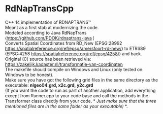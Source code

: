 # RdNapTransCpp
C++ 14 implementation of RDNAPTRANS™  
Meant as a first stab at modernizing the code.  
Modeled according to Java RdNapTrans (https://github.com/PDOK/rdnaptrans-java  )  
Converts Spatial Coordinates from RD_New (EPSG:28992 https://spatialreference.org/ref/epsg/amersfoort-rd-new/) to ETRS89 (EPSG:4258 https://spatialreference.org/ref/epsg/4258/) and back.  
Original (C) source has been retrieved via:
https://zakelijk.kadaster.nl/transformatie-van-coordinaten  
The makefile should compile on Windows and Linux (only tested on Windows to be honest).  
Make sure you have got the following grid files in the same directory as the executable: **nlgeo04.grd, x2c.grd, y2c.grd**  
(If you want the code to run as part of another application, add everything except from Runner.cpp to your code base and call the methods in the Transformer class directly from your code. * *Just make sure that the three mentioned files are in the same folder as your executable)* *.
